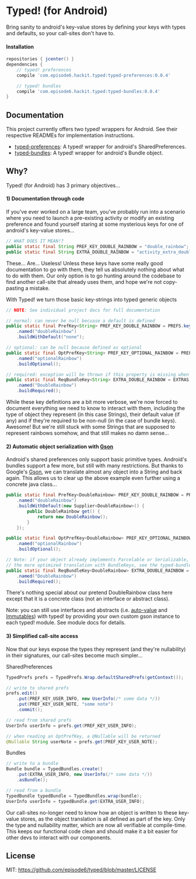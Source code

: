 # Typed! (for Android)
Bring sanity to android's key-value stores by defining your keys with types and defaults, so your call-sites don't have to.

#### Installation
```groovy
repositories { jcenter() }
dependencies {
    // typed! preferences
    compile 'com.episode6.hackit.typed:typed-preferences:0.0.4'

    // typed! bundles
    compile 'com.episode6.hackit.typed:typed-bundles:0.0.4'
}
```

## Documentation
This project currently offers two typed! wrappers for Android. See their respective READMEs for implementation instructions.

- [typed-preferences](typed-preferences/README.md): A typed! wrapper for android's SharedPreferences.
- [typed-bundles](typed-bundles/README.md): A typed!  wrapper for android's Bundle object.

## Why?
Typed! (for Android) has 3 primary objectives...

#### 1) Documentation through code
If you've ever worked on a large team, you've probably run into a scenario where you need to launch a pre-existing activity or modify an existing preference and found yourself staring at some mysterious keys for one of android's key-value stores...
```java
// WHAT DOES IT MEAN!?
public static final String PREF_KEY_DOUBLE_RAINBOW = "double_rainbow";
public static final String EXTRA_DOUBLE_RAINBOW = "activity_extra_double_rainbow";
```
These... Are... Useless! Unless these keys have some really good documentation to go with them, they tell us absolutely nothing about what to do with them. Our only option is to go hunting around the codebase to find another call-site that already uses them, and hope we're not copy-pasting a mistake.

With Typed! we turn those basic key-strings into typed generic objects
```java
// NOTE: See individual project docs for full documentation

// normal: can never be null becuase a default is defined
public static final PrefKey<String> PREF_KEY_DOUBLE_RAINBOW = PREFS.key(String.class)
    .named("doubleRainbow")
    .buildWithDefault("none");

// optional: can be null because defined as optional
public static final OptPrefKey<String> PREF_KEY_OPTIONAL_RAINBOW = PREFS.key(String.class)
    .named("optionalRainbow")
    .buildOptional();

// required: exception will be thrown if this property is missing when trying to read it
public static final ReqBundleKey<String> EXTRA_DOUBLE_RAINBOW = EXTRAS.key(String.class)
    .named("DoubleRainbow")
    .buildRequired();
```
While these key definitions are a bit more verbose, we're now forced to document everything we need to know to interact with them, including the type of object they represent (in this case Strings), their default value (if any) and if they're required to be non-null (in the case of bundle keys). Awesome! But we're still stuck with some Strings that are supposed to represent rainbows somehow, and that still makes no damn sense...

#### 2) Automatic object serialization with [Gson](https://github.com/google/gson)
Android's shared preferences only support basic primitive types. Android's bundles support a few more, but still with many restrictions. But thanks to Google's [Gson](https://github.com/google/gson), we can translate almost any object into a String and back again. This allows us to clear up the above example even further using a concrete java class...
```java
public static final PrefKey<DoubleRainbow> PREF_KEY_DOUBLE_RAINBOW = PREFS.key(DoubleRainbow.class)
    .named("doubleRainbow")
    .buildWithDefault(new Supplier<DoubleRainbow>() {
        public DoubleRainbow get() {
            return new DoubleRainbow();
        }
    });

public static final OptPrefKey<DoubleRainbow> PREF_KEY_OPTIONAL_RAINBOW = PREFS.key(DoubleRainbow.class)
    .named("optionalRainbow")
    .buildOptional();

// Note: if your object already implements Parcelable or Serializable, you can still utilize
// the more optimized translation with BundleKeys, see the typed-bundles readme for details.
public static final ReqBundleKey<DoubleRainbow> EXTRA_DOUBLE_RAINBOW = EXTRAS.key(DoubleRainbow.class)
    .named("DoubleRainbow")
    .buildRequired();
```
There's nothing special about our pretend DoubleRainbow class here except that it is a concrete class (not an interface or abstract class).

Note: you can still use interfaces and abstracts (i.e. [auto-value](https://github.com/google/auto/tree/master/value) and [Immutables](https://immutables.github.io/)) with typed! by providing your own custom gson instance to each typed! module. See module docs for details.

#### 3) Simplified call-site access
Now that our keys expose the types they represent (and they're nullability) in their signatures, our call-sites become much simpler...

SharedPreferences
```java
TypedPrefs prefs = TypedPrefs.Wrap.defaultSharedPrefs(getContext());

// write to shared prefs
prefs.edit()
    .put(PREF_KEY_USER_INFO, new UserInfo(/* some data */))
    .put(PREF_KEY_USER_NOTE, "some note")
    .commit();

// read from shared prefs
UserInfo userInfo = prefs.get(PREF_KEY_USER_INFO);

// when reading an OptPrefKey, a @Nullable will be returned
@Nullable String userNote = prefs.get(PREF_KEY_USER_NOTE);
```

Bundles
```java
// write to a bundle
Bundle bundle = TypedBundles.create()
    .put(EXTRA_USER_INFO, new UserInfo(/* some data */))
    .asBundle();

// read from a bundle
TypedBundle typedBundle = TypedBundles.wrap(bundle);
UserInfo userInfo = typedBundle.get(EXTRA_USER_INFO);
```

Our call-sites no-longer need to know how an object is written to these key-value stores, as the object translation is all defined as part of the key. Only the type and nullability matter, which are now all verifiable at compile-time. This keeps our functional code clean and should make it a bit easier for other devs to interact with our components.

## License
MIT: https://github.com/episode6/typed/blob/master/LICENSE